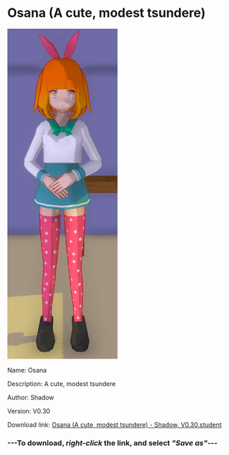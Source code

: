 # Osana (A cute, modest tsundere)

<img src = "https://raw.githubusercontent.com/Arbiter1223/Daigaku-Gurashi-Custom-Students/master/Students/Files/Osana%20(A%20cute%2C%20modest%20tsundere).png">

Name: Osana

Description: A cute, modest tsundere

Author: Shadow

Version: V0.30

Download link: <a href="https://raw.githubusercontent.com/Arbiter1223/Daigaku-Gurashi-Custom-Students/master/Students/Files/Osana%20(A%20cute%2C%20modest%20tsundere)%20-%20Shadow%2C%20V0.30.student">Osana (A cute, modest tsundere) - Shadow, V0.30.student</a>

### ---**To download, _right-click_ the link, and select _"Save as"_**---
